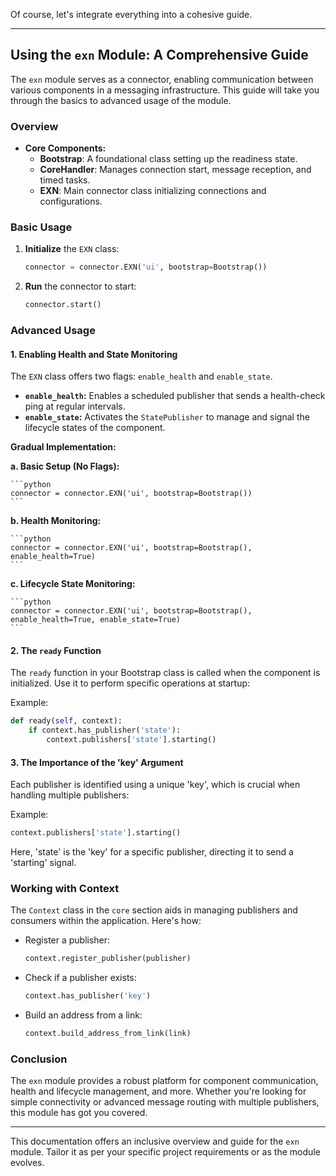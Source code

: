 Of course, let's integrate everything into a cohesive guide.

---

## **Using the `exn` Module: A Comprehensive Guide**

The `exn` module serves as a connector, enabling communication between various components in a messaging infrastructure. This guide will take you through the basics to advanced usage of the module.

### **Overview**

- **Core Components:**
    - **Bootstrap**: A foundational class setting up the readiness state.
    - **CoreHandler**: Manages connection start, message reception, and timed tasks.
    - **EXN**: Main connector class initializing connections and configurations.

### **Basic Usage**

1. **Initialize** the `EXN` class:

    ```python
    connector = connector.EXN('ui', bootstrap=Bootstrap())
    ```

2. **Run** the connector to start:

    ```python
    connector.start()
    ```

### **Advanced Usage**

#### **1. Enabling Health and State Monitoring**

The `EXN` class offers two flags: `enable_health` and `enable_state`.

- **`enable_health`:** Enables a scheduled publisher that sends a health-check ping at regular intervals.
- **`enable_state`:** Activates the `StatePublisher` to manage and signal the lifecycle states of the component.

**Gradual Implementation:**

**a. Basic Setup (No Flags):**

    ```python
    connector = connector.EXN('ui', bootstrap=Bootstrap())
    ```

**b. Health Monitoring:**

    ```python
    connector = connector.EXN('ui', bootstrap=Bootstrap(), enable_health=True)
    ```

**c. Lifecycle State Monitoring:**

    ```python
    connector = connector.EXN('ui', bootstrap=Bootstrap(), enable_health=True, enable_state=True)
    ```

#### **2. The `ready` Function**

The `ready` function in your Bootstrap class is called when the component is initialized. Use it to perform specific operations at startup:

Example:

```python
def ready(self, context):
    if context.has_publisher('state'):
        context.publishers['state'].starting()
```

#### **3. The Importance of the 'key' Argument**

Each publisher is identified using a unique 'key', which is crucial when handling multiple publishers:

Example:

```python
context.publishers['state'].starting()
```

Here, 'state' is the 'key' for a specific publisher, directing it to send a 'starting' signal.

### **Working with Context**

The `Context` class in the `core` section aids in managing publishers and consumers within the application. Here's how:

- Register a publisher:

    ```python
    context.register_publisher(publisher)
    ```

- Check if a publisher exists:

    ```python
    context.has_publisher('key')
    ```

- Build an address from a link:

    ```python
    context.build_address_from_link(link)
    ```

### **Conclusion**

The `exn` module provides a robust platform for component communication, health and lifecycle management, and more. Whether you're looking for simple connectivity or advanced message routing with multiple publishers, this module has got you covered.

---

This documentation offers an inclusive overview and guide for the `exn` module. Tailor it as per your specific project requirements or as the module evolves.